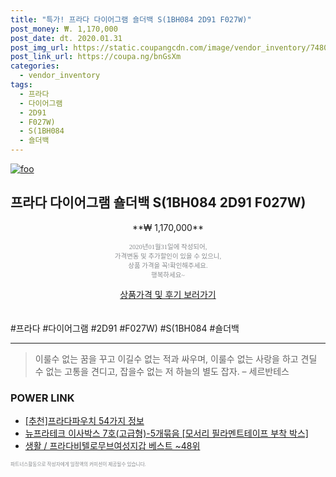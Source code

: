 ```yaml
--- 
title: "특가! 프라다 다이어그램 숄더백 S(1BH084 2D91 F027W)" 
post_money: ₩. 1,170,000 
post_date: dt. 2020.01.31 
post_img_url: https://static.coupangcdn.com/image/vendor_inventory/7480/45120187c397df4952e42290eaf703de5cc3ed33128456372c18b3372cab.jpg 
post_link_url: https://coupa.ng/bnGsXm 
categories: 
  - vendor_inventory 
tags: 
  - 프라다 
  - 다이어그램 
  - 2D91 
  - F027W) 
  - S(1BH084 
  - 숄더백 
--- 
```

[![foo](https://static.coupangcdn.com/image/vendor_inventory/7480/45120187c397df4952e42290eaf703de5cc3ed33128456372c18b3372cab.jpg)](https://coupa.ng/bnGsXm) 

## 프라다 다이어그램 숄더백 S(1BH084 2D91 F027W) 
<p style="text-align: center;">**₩ 1,170,000**</p> 
<p style="text-align: center;"><span style="color: #898c8f; font-family: Georgia,Times,serif; font-size: 0.75em;">2020년01월31일에 작성되어, <br>가격변동 및 추가할인이 있을 수 있으니,<br> 상품 가격을 꼭!확인해주세요.<br>행복하세요~</span> 
</p>	 
<div markdown="0" style="text-align: center;"><a href="https://coupa.ng/bnGsXm" class="btn btn--success">상품가격 및 후기 보러가기</a></div> 
<br><br> 
  #프라다 #다이어그램 #2D91 #F027W) #S(1BH084 #숄더백 
<hr> 

> 이룰수 없는 꿈을 꾸고 이길수 없는 적과 싸우며, 이룰수 없는 사랑을 하고 견딜 수 없는 고통을 견디고, 잡을수 없는 저 하늘의 별도 잡자. – 세르반테스 


### POWER LINK

* <a href="https://blog.naver.com/fasyy4321/221786093273" target="_blank">[추천]프라다파우치 54가지 정보</a>
* <a href="https://blog.naver.com/fasyy4321/221788041880" target="_blank">뉴프라테크 이사박스 7호(고급형)-5개묶음 [모서리 필라멘트테이프 부착 박스]</a>
* <a href="https://blog.naver.com/santokki14/221785281444" target="_blank">생활 / 프라다비텔로무브여성지갑 베스트 ~48위</a>

<span style="color: #898c8f; font-family: Georgia,Times,serif; font-size: 0.55em;">파트너스활동으로 작성자에게 일정액의 커미션이 제공될수 있습니다.</span> 
